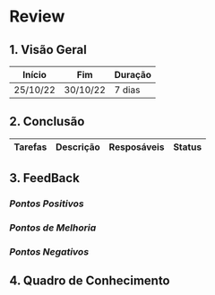 # Review

## 1. Visão Geral
<!-- data de inicio da sprint
     data de finalização da sprint
     duraração da sprint
 -->
Início | Fim | Duração
------ | --- | -------
25/10/22 | 30/10/22 | 7 dias

## 2. Conclusão
<!-- adicionar a issue, sua descrição, o responsavel e se a issue foi terminada ou não -->
Tarefas | Descrição | Resposáveis | Status
------ | --------- | ----------- | ------


## 3. FeedBack
<!--
Pontos positivos e negativos da Sprint
-->
### _Pontos Positivos_
### _Pontos de Melhoria_
### _Pontos Negativos_

## 4. Quadro de Conhecimento
<!-- Adicionar o quadro de conhecimentos atualizados da equipe -->
<!-- ![Quadro de Conhecimento]() -->